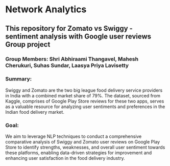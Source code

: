 # Network Analytics

## This repository for Zomato vs Swiggy - sentiment analysis with Google user reviews Group project

### Group Members: Shri Abhiraami Thangavel, Mahesh Cherukuri, Suhas Sundar, Laasya Priya Lavisetty

### Summary:
Swiggy and Zomato are the two big league food delivery service providers in India with a combined market share of 79%. The dataset, sourced from Kaggle, comprises of Google Play Store reviews for these two apps, serves as a valuable resource for analyzing user sentiments and preferences in the Indian food delivery market.

### Goal:
We aim to leverage NLP techniques to conduct a comprehensive comparative analysis of Swiggy and Zomato user reviews on Google Play Store to identify strengths, weaknesses, and overall user sentiment towards these platforms, enabling data-driven strategies for improvement and enhancing user satisfaction in the food delivery industry.

